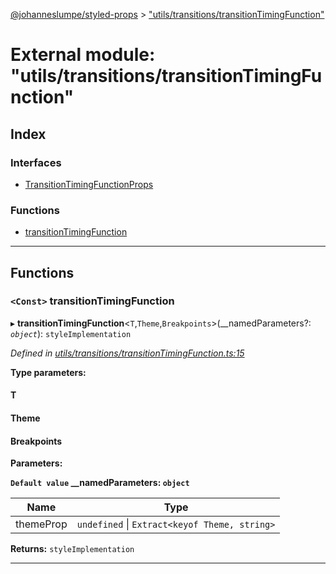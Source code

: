 [@johanneslumpe/styled-props](../README.md) > ["utils/transitions/transitionTimingFunction"](../modules/_utils_transitions_transitiontimingfunction_.md)

# External module: "utils/transitions/transitionTimingFunction"

## Index

### Interfaces

* [TransitionTimingFunctionProps](../interfaces/_utils_transitions_transitiontimingfunction_.transitiontimingfunctionprops.md)

### Functions

* [transitionTimingFunction](_utils_transitions_transitiontimingfunction_.md#transitiontimingfunction)

---

## Functions

<a id="transitiontimingfunction"></a>

### `<Const>` transitionTimingFunction

▸ **transitionTimingFunction**<`T`,`Theme`,`Breakpoints`>(__namedParameters?: *`object`*): `styleImplementation`

*Defined in [utils/transitions/transitionTimingFunction.ts:15](https://github.com/johanneslumpe/styled-props/blob/8e709f1/src/utils/transitions/transitionTimingFunction.ts#L15)*

**Type parameters:**

#### T 
#### Theme 
#### Breakpoints 
**Parameters:**

**`Default value` __namedParameters: `object`**

| Name | Type |
| ------ | ------ |
| themeProp | `undefined` \| `Extract<keyof Theme, string>` |

**Returns:** `styleImplementation`

___

